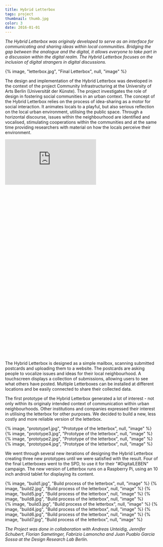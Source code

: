 ```yaml
---
title: Hybrid Letterbox
tags: project
thumbnail: thumb.jpg
color: 3
date: 2016-01-01
---
```


*The Hybrid Letterbox was originaly developed to serve as an interface for communicating and sharing ideas within local communities. Bridging the gap between the analogue and the digital, it allows everyone to take part in a discussion within the digital realm. The Hybrid Letterbox focuses on the inclusion of digital strangers in digital discussions.*

<span class="more"></span>

{% image, "letterbox.jpg", "Final Letterbox", null, "image" %}

The design and implementation of the Hybrid Letterbox was developed in the context of the project Community Infrastructuring at the University of Arts Berlin (Universität der Künste). The project investigates the role of design in fostering social communities in an urban context. The concept of the Hybrid Letterbox relies on the process of idea-sharing as a motor for social interaction. It animates locals to a playful, but also serious reflection on the local urban environment, utilising the public space. Through a horizontal discourse, issues within the neighbourhood are identified and vocalised, stimulating cooperations within the communities and at the same time providing researchers with material on how the locals perceive their environment.

<div class="iframe-with-asp" style="padding-bottom: 56%;">
  <div class="iframe-with-asp" style="padding-bottom: 56%;">
    <iframe src="https://www.youtube.com/embed/GQefPY_fNxw?si=bbqcQKoC1AHhrziC" title="YouTube video player" frameborder="0" allow="accelerometer; autoplay; clipboard-write; encrypted-media; gyroscope; picture-in-picture; web-share" referrerpolicy="strict-origin-when-cross-origin" allowfullscreen></iframe>
  </div>
</div>

The Hybrid Letterbox is designed as a simple mailbox, scanning submitted postcards and uploading them to a website. The postcards are asking people to vocalize issues and ideas for their local neighbourhood. A touchscreen displays a collection of submissions, allowing users to see what others have posted. Multiple Letterboxes can be installed at different locations and be easily connected to share their collected data.

The first prototype of the Hybrid Letterbox generated a lot of interest - not only within its originaly intended context of communication within urban neighbourhoods. Other institutions and companies expressed their interest in utilising the letterbox for other purposes. We decided to build a new, less costly and more reliable version of the letterbox.

<div class="gallery">
{% image, "prototype1.jpg", "Prototype of the letterbox", null, "image" %}
{% image, "prototype3.jpg", "Prototype of the letterbox", null, "image" %}
</div>

<div class="gallery">
{% image, "prototype2.jpg", "Prototype of the letterbox", null, "image" %}
{% image, "prototype4.jpg", "Prototype of the letterbox", null, "image" %}
</div>

We went through several new iterations of designing the Hybrid Letterbox creating three new prototypes until we were satisfied with the result. Four of the final Letterboxes went to the SPD, to use it for their "#DigitalLEBEN" campaign. The new version of Letterbox runs on a Raspberry Pi, using an 10 inch android tablet for displaying its content.

<div class="gallery">
{% image, "build1.jpg", "Build process of the letterbox", null, "image" %}
{% image, "build2.jpg", "Build process of the letterbox", null, "image" %}
{% image, "build5.jpg", "Build process of the letterbox", null, "image" %}
{% image, "build8.jpg", "Build process of the letterbox", null, "image" %}
</div>

<div class="gallery">
{% image, "build3.jpg", "Build process of the letterbox", null, "image" %}
{% image, "build4.jpg", "Build process of the letterbox", null, "image" %}
{% image, "build6.jpg", "Build process of the letterbox", null, "image" %}
{% image, "build7.jpg", "Build process of the letterbox", null, "image" %}
</div>


*The Project was done in collaboration with Andreas Unteidig, Jennifer Schubert, Florian Sametinger, Fabrizio Lamoncha and Juan Puablo Garcia Sossa at the Design Research Lab Berlin.*
